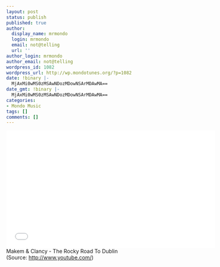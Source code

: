 ```yaml
---
layout: post
status: publish
published: true
author:
  display_name: mrmondo
  login: mrmondo
  email: not@telling
  url: ''
author_login: mrmondo
author_email: not@telling
wordpress_id: 1082
wordpress_url: http://wp.mondotunes.org/?p=1082
date: !binary |-
  MjAxMi0wMS0zMSAwNDozMDowNSArMDAwMA==
date_gmt: !binary |-
  MjAxMi0wMS0zMSAwNDozMDowNSArMDAwMA==
categories:
- Mondo Music
tags: []
comments: []
---
```

<iframe width="560" height="315" src="//www.youtube.com/embed/Vb2Xw424W0M" frameborder="0"> </iframe>
Makem &amp; Clancy - The Rocky Road To Dublin
<div class="attribution">(<span>Source:</span> <a href="http://www.youtube.com/">http://www.youtube.com/</a>)</div>

